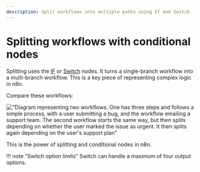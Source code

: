 ```yaml
---
description: Split workflows into multiple paths using If and Switch
---
```


# Splitting workflows with conditional nodes

Splitting uses the [IF](/integrations/builtin/core-nodes/n8n-nodes-base.if/) or [Switch](/integrations/builtin/core-nodes/n8n-nodes-base.switch/) nodes. It turns a single-branch workflow into a multi-branch workflow. This is a key piece of representing complex logic in n8n.

Compare these workflows:

!["Diagram representing two workflows. One has three steps and follows a simple process, with a user submitting a bug, and the workflow emailing a support team. The second workflow starts the same way, but then splits depending on whether the user marked the issue as urgent. It then splits again depending on the user's support plan"](/_images/flow-logic/splitting/single-multi-branch-workflow.png)

This is the power of splitting and conditional nodes in n8n.

!!! note "Switch option limits"
	Switch can handle a maximum of four output options.
